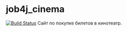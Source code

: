 # job4j_cinema
[![Build Status](https://www.travis-ci.com/KirillReal/job4j_cinema.svg?branch=master)](https://www.travis-ci.com/github/KirillReal/job4j_cinema)
Cайт по покупке билетов в кинотеатр.
